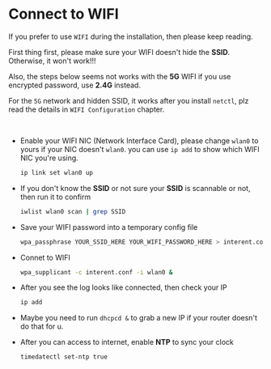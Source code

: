 # Connect to WIFI

If you prefer to use `WIFI` during the installation, then please keep reading.

First thing first, please make sure your WIFI doesn't hide the **SSID**. Otherwise, it won't work!!!

Also, the steps below seems not works with the **5G** WIFI if you use encrypted password, use **2.4G** instead.

For the `5G` network and hidden SSID, it works after you install `netctl`, plz read the details in `WIFI Configuration` chapter.

</br>

- Enable your WIFI NIC (Network Interface Card), please change `wlan0` to yours if your NIC doesn't `wlan0`. 
you can use `ip add` to show which WIFI NIC you're using.

    ```bash
    ip link set wlan0 up
    ```


- If you don't know the **SSID** or not sure your **SSID** is scannable or not, then run it to confirm
    ```bash
    iwlist wlan0 scan | grep SSID
    ```

- Save your WIFI password into a temporary config file
    ```bash
    wpa_passphrase YOUR_SSID_HERE YOUR_WIFI_PASSWORD_HERE > interent.conf
    ```

- Connet to WIFI
    ```bash
    wpa_supplicant -c interent.conf -i wlan0 &
    ```

- After you see the log looks like connected, then check your IP
    ```bash
    ip add
    ```

- Maybe you need to run `dhcpcd &` to grab a new IP if your router doesn't do that for u.

- After you can access to internet, enable **NTP** to sync your clock
    ```bash
    timedatectl set-ntp true
    ```
